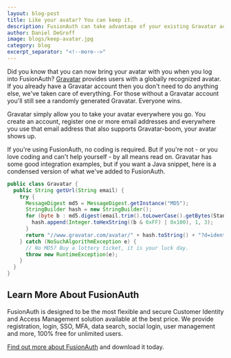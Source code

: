 ```yaml
---
layout: blog-post
title: Like your avatar? You can keep it.
description: FusionAuth can take advantage of your existing Gravatar account. No problem.
author: Daniel DeGroff
image: blogs/keep-avatar.jpg
category: blog
excerpt_separator: "<!--more-->"
---
```


Did you know that you can now bring your avatar with you when you log into FusionAuth? [Gravatar](https://en.gravatar.com/ "Jump to Gravatar site") provides users with a globally recognized avatar. If you already have a Gravatar account then you don't need to do anything else, we've taken care of everything. For those without a Gravatar account you'll still see a randomly generated Gravatar. Everyone wins.

<!--more-->

Gravatar simply allow you to take your avatar everywhere you go. You create an account, register one or more email addresses and everywhere you use that email address that also supports Gravatar-boom, your avatar shows up.

If you're using FusionAuth, no coding is required. But if you're not - or you love coding and can't help yourself - by all means read on. Gravatar has some good integration examples, but if you want a Java snippet, here is a condensed version of what we've added to FusionAuth.

```java
public class Gravatar {
  public String getUrl(String email) {
    try {
      MessageDigest md5 = MessageDigest.getInstance("MD5");
      StringBuilder hash = new StringBuilder();
      for (byte b : md5.digest(email.trim().toLowerCase().getBytes(StandardCharsets.UTF_8))) {
        hash.append(Integer.toHexString((b & 0xFF) | 0x100), 1, 3);
      }
      return "//www.gravatar.com/avatar/" + hash.toString() + "?d=identicon&amp;s=250";      
    } catch (NoSuchAlgorithmException e) {
      // No MD5? Buy a lottery ticket, it is your luck day. 
      throw new RuntimeException(e);
    }
  }
}
```

## Learn More About FusionAuth

FusionAuth is designed to be the most flexible and secure Customer Identity and Access Management solution available at the best price. We provide registration, login, SSO, MFA, data search, social login, user management and more, 100% free for unlimited users.

[Find out more about FusionAuth](https://fusionauth.io/ "FusionAuth Home") and download it today.

<!--
- Products
- FusionAuth
-->
